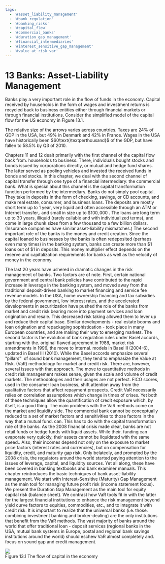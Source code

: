 ```yaml
---
tags:
  - '#asset_liability_management'
  - '#bank_regulation'
  - '#banking_risks'
  - '#capital_flow'
  - '#commercial_banks'
  - '#duration_gap_management'
  - '#financial_intermediaries'
  - '#interest_sensitive_gap_management'
  - '#value_at_risk_var'
---
```

# 13 Banks: Asset-Liability Management  

Banks play a very important role in the flow of funds in the economy. Capital received by households in the form of wages and investment returns is recycled back to business entities either through financial markets or through financial institutions. Consider the simplified model of the capital flow for the US economy in Figure 13.1.  

The relative size of the arrows varies across countries. Taxes are $24\%$ of GDP in the USA, but $49\%$ in Denmark and $42\%$ in France. Wages in the USA have historically been $60\text{\textperthousand}$ of the GDP, but have fallen to $58.5\%$ by Q3 of 2010.  

Chapters 11 and 12 dealt primarily with the first channel of the capital flow back from. households to business. There, individuals bought stocks and bonds issued by corporations directly, or mutual and hedge fund shares. The latter served as pooling vehicles and invested the received funds in bonds and stocks. In this chapter, we deal with the second channel of capital transfer through one type of a financial intermediary: the commercial bank. What is special about this channel is the capital transformation function performed by the intermediary. Banks do not simply pool capital. They take in deposits in the form of checking, savings, or CD accounts, and make real estate, consumer, and business loans. The deposits are mostly short term up to 1 year, very liquid and often accessible through an ATM or Internet transfer,. and small in size up to $\$100,000$ . The loans are long term up to 30 years, illiquid (rarely callable and with individualized terms), and come in large chunk sizes from a few thousand to a few billion dollars. (Insurance companies have similar asset-liability mismatches.) The second important role of the banks is the money and credit creation. Since the capital loaned to businesses by the banks is often redeposited (perhaps even many times) in the banking system, banks can create more than $\$1$ loans out of $\$1$ in deposits. This money multiplier effect depends on the reserve and capitalization requirements for banks as well as the velocity of money in the economy.  

The last 20 years have ushered in dramatic changes in the risk management of banks. Two factors are of note. First, certain national government and central bank policies have contributed to the rapid increase in leverage in the banking system, and moved away from the traditional deposit-driven banking to market financing and service fee revenue models. In the USA, home ownership financing and tax subsidies by the federal government, low interest rates, and the accelerated developments in securitization have pushed the role of the banks from market and credit risk bearing more into payment services and loan origination and resale. This decreased risk taking allowed them to lever up and reduce their capital base. Similar developments - real estate booms and loan origination and repackaging sophistication - took place in many European countries, and are making their way to emerging markets. The second factor is the evolution of bank regulation rules under Basel accords, starting with the. original flawed agreement in 1988, market risk amendments in 1996, the move to internal. models in Basel II (2004-6), updated in Basel III (2010). While the Basel accords emphasize several "pillars"' of sound bank management, they tend to emphasize the Value at Risk. (VaR) methodology for market and credit risk. There are, however, several issues with that approach. The move to quantitative methods in credit risk management makes sense, given the scale and volume of credit markets. The methodologies and their usages are not perfect. FICO scores, used in the consumer loan business, shift attention away from the qualitative factors that affect repayment prospects. Credit VaR necessarily relies on correlation assumptions which change in times of crises. Yet both of these techniques allow the quantification of credit exposure which, by itself, is a good thing. The main problems with the VaR methods come on the market and liquidity side. The commercial bank cannot be conceptually reduced to a set of market factors and sensitivities to those factors in the way that a mutual fund. can. This has to do with the capital transformation role of the banks. As the 2008 financial crisis made clear, banks are not retail funds or hedge funds with liquid assets. While their. funding can evaporate very quickly, their assets cannot be liquidated with the same speed.. Also, their incomes depend not only on the exposure to market price factors (interest rates and currencies), but on compensation for liquidity, credit, and maturity gap risk. Only belatedly, and prompted by the 2008 crisis, the regulators around the world started paying attention to the issues of leverage, capital, and liquidity sources. Yet all along, these have been covered in banking textbooks and bank examiner manuals. This chapter reintroduces the basic techniques of bank asset-liability management. We start with Interest-Sensitive (Maturity) Gap Management as the main tool for managing future profit risk (income statement focus). We present the Duration Gap Management as the main tool for equity capital risk (balance sheet). We contrast how VaR tools fit in with the latter for the largest financial institutions to enhance the risk management beyond yield curve factors to equities, commodities, etc., and to integrate it with credit risk. It is important to realize that the universal banks (i.e. those. combining investment banking and broker-dealing) are the only institutions that benefit from the VaR methods. The vast majority of banks around the world that offer traditional loan - deposit services (regional banks in the USA, mutual bank systems in Europe, postal and regional bank savings institutions around the world) should eschew VaR almost completely and. focus on sound gap and credit management.  

![](images/142538a385ab329f645f44b7f0f6bbda56dbef7608d70d684d92c80106c5e35f.jpg)  
Figure 13.1 The flow of capital in the economy  
